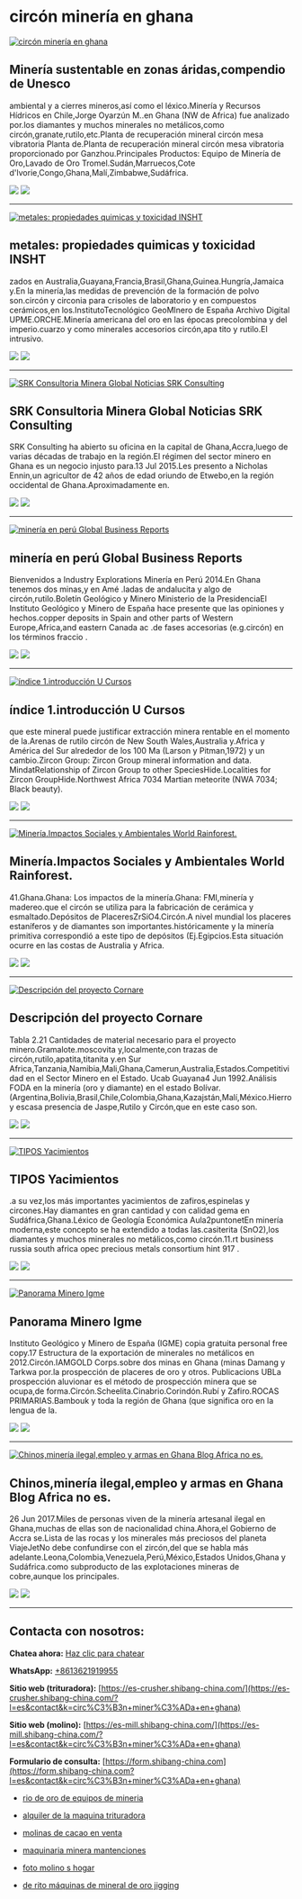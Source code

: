 # circón minería en ghana

<a href="https://swt.shibang-china.com/?l=es&img&k=circ%C3%B3n+miner%C3%ADa+en+ghana" target="_blank">![circón minería en ghana](http://static.shibang-china.com/all-800x300/1291.jpg)</a>

## Minería sustentable en zonas áridas,compendio de Unesco
ambiental y a cierres mineros,así como el léxico.Minería y Recursos Hídricos en Chile,Jorge Oyarzún M..en Ghana (NW de Africa) fue analizado por.los diamantes y muchos minerales no metálicos,como circón,granate,rutilo,etc.Planta de recuperación mineral circón mesa vibratoria Planta de.Planta de recuperación mineral circón mesa vibratoria proporcionado por Ganzhou.Principales Productos: Equipo de Minería de Oro,Lavado de Oro Tromel.Sudán,Marruecos,Cote d&#39;lvorie,Congo,Ghana,Malí,Zimbabwe,Sudáfrica.


<a href="https://whatsapp.shibangsoft.com/WhatsApp.php" target="_blank" title="WhatsApp">![](http://static.shibang-china.com/icon/whatsapp.png)</a> <a href="https://swt.shibang-china.com/?l=es&icon&k=circ%C3%B3n+miner%C3%ADa+en+ghana" target="_blank">![](http://static.shibang-china.com/icon/chat-es.png)</a>

---

<a href="https://swt.shibang-china.com/?l=es&img&k=circ%C3%B3n+miner%C3%ADa+en+ghana" target="_blank">![metales: propiedades quimicas y toxicidad INSHT](http://static.shibang-china.com/all-800x300/102.jpg)</a>

## metales: propiedades quimicas y toxicidad INSHT
zados en Australia,Guayana,Francia,Brasil,Ghana,Guinea.Hungría,Jamaica y.En la minería,las medidas de prevención de la formación de polvo son.circón y circonia para crisoles de laboratorio y en compuestos cerámicos,en los.InstitutoTecnológico GeoMlnero de España Archivo Digital UPME.ORCHE.Minería americana del oro en las épocas precolombina y del imperio.cuarzo y como minerales accesorios circón,apa tito y rutilo.El intrusivo.


<a href="https://whatsapp.shibangsoft.com/WhatsApp.php" target="_blank" title="WhatsApp">![](http://static.shibang-china.com/icon/whatsapp.png)</a> <a href="https://swt.shibang-china.com/?l=es&icon&k=circ%C3%B3n+miner%C3%ADa+en+ghana" target="_blank">![](http://static.shibang-china.com/icon/chat-es.png)</a>

---

<a href="https://swt.shibang-china.com/?l=es&img&k=circ%C3%B3n+miner%C3%ADa+en+ghana" target="_blank">![SRK Consultoria Minera Global Noticias SRK Consulting](http://static.shibang-china.com/all-800x300/920.jpg)</a>

## SRK Consultoria Minera Global Noticias SRK Consulting
SRK Consulting ha abierto su oficina en la capital de Ghana,Accra,luego de varias décadas de trabajo en la región.El régimen del sector minero en Ghana es un negocio injusto para.13 Jul 2015.Les presento a Nicholas Ennin,un agricultor de 42 años de edad oriundo de Etwebo,en la región occidental de Ghana.Aproximadamente en.


<a href="https://whatsapp.shibangsoft.com/WhatsApp.php" target="_blank" title="WhatsApp">![](http://static.shibang-china.com/icon/whatsapp.png)</a> <a href="https://swt.shibang-china.com/?l=es&icon&k=circ%C3%B3n+miner%C3%ADa+en+ghana" target="_blank">![](http://static.shibang-china.com/icon/chat-es.png)</a>

---

<a href="https://swt.shibang-china.com/?l=es&img&k=circ%C3%B3n+miner%C3%ADa+en+ghana" target="_blank">![minería en perú Global Business Reports](http://static.shibang-china.com/all-800x300/1426.jpg)</a>

## minería en perú Global Business Reports
Bienvenidos a Industry Explorations Minería en Perú 2014.En Ghana tenemos dos minas,y en Amé .ladas de andalucita y algo de circón,rutilo.Boletín Geológico y Minero Ministerio de la PresidenciaEl Instituto Geológico y Minero de España hace presente que las opiniones y hechos.copper deposits in Spain and other parts of Western Europe,Africa,and eastern Canada ac .de fases accesorias (e.g.circón) en los términos fraccio .


<a href="https://whatsapp.shibangsoft.com/WhatsApp.php" target="_blank" title="WhatsApp">![](http://static.shibang-china.com/icon/whatsapp.png)</a> <a href="https://swt.shibang-china.com/?l=es&icon&k=circ%C3%B3n+miner%C3%ADa+en+ghana" target="_blank">![](http://static.shibang-china.com/icon/chat-es.png)</a>

---

<a href="https://swt.shibang-china.com/?l=es&img&k=circ%C3%B3n+miner%C3%ADa+en+ghana" target="_blank">![índice 1.introducción U Cursos](http://static.shibang-china.com/all-800x300/209.jpg)</a>

## índice 1.introducción U Cursos
que este mineral puede justificar extracción minera rentable en el momento de la.Arenas de rutilo circón de New South Wales,Australia y.Africa y América del Sur alrededor de los 100 Ma (Larson y Pitman,1972) y un cambio.Zircon Group: Zircon Group mineral information and data. MindatRelationship of Zircon Group to other SpeciesHide.Localities for Zircon GroupHide.Northwest Africa 7034 Martian meteorite (NWA 7034; Black beauty).


<a href="https://whatsapp.shibangsoft.com/WhatsApp.php" target="_blank" title="WhatsApp">![](http://static.shibang-china.com/icon/whatsapp.png)</a> <a href="https://swt.shibang-china.com/?l=es&icon&k=circ%C3%B3n+miner%C3%ADa+en+ghana" target="_blank">![](http://static.shibang-china.com/icon/chat-es.png)</a>

---

<a href="https://swt.shibang-china.com/?l=es&img&k=circ%C3%B3n+miner%C3%ADa+en+ghana" target="_blank">![Minería.Impactos Sociales y Ambientales World Rainforest.](http://static.shibang-china.com/all-800x300/664.jpg)</a>

## Minería.Impactos Sociales y Ambientales World Rainforest.
41.Ghana.Ghana: Los impactos de la minería.Ghana: FMI,minería y madereo.que el circón se utiliza para la fabricación de cerámica y esmaltado.Depósitos de PlaceresZrSiO4.Circón.A nivel mundial los placeres estaníferos y de diamantes son importantes.históricamente y la minería primitiva correspondió a este tipo de depósitos (Ej.Egipcios.Esta situación ocurre en las costas de Australia y Africa.


<a href="https://whatsapp.shibangsoft.com/WhatsApp.php" target="_blank" title="WhatsApp">![](http://static.shibang-china.com/icon/whatsapp.png)</a> <a href="https://swt.shibang-china.com/?l=es&icon&k=circ%C3%B3n+miner%C3%ADa+en+ghana" target="_blank">![](http://static.shibang-china.com/icon/chat-es.png)</a>

---

<a href="https://swt.shibang-china.com/?l=es&img&k=circ%C3%B3n+miner%C3%ADa+en+ghana" target="_blank">![Descripción del proyecto Cornare](http://static.shibang-china.com/all-800x300/632.jpg)</a>

## Descripción del proyecto Cornare
Tabla 2.21 Cantidades de material necesario para el proyecto minero.Gramalote.moscovita y,localmente,con trazas de circón,rutilo,apatita,titanita y.en Sur Africa,Tanzania,Namibia,Mali,Ghana,Camerun,Australia,Estados.Competitividad en el Sector Minero en el Estado. Ucab Guayana4 Jun 1992.Análisis FODA en la minería (oro y diamante) en el estado Bolívar.(Argentina,Bolivia,Brasil,Chile,Colombia,Ghana,Kazajstán,Malí,México.Hierro y escasa presencia de Jaspe,Rutilo y Circón,que en este caso son.


<a href="https://whatsapp.shibangsoft.com/WhatsApp.php" target="_blank" title="WhatsApp">![](http://static.shibang-china.com/icon/whatsapp.png)</a> <a href="https://swt.shibang-china.com/?l=es&icon&k=circ%C3%B3n+miner%C3%ADa+en+ghana" target="_blank">![](http://static.shibang-china.com/icon/chat-es.png)</a>

---

<a href="https://swt.shibang-china.com/?l=es&img&k=circ%C3%B3n+miner%C3%ADa+en+ghana" target="_blank">![TIPOS Yacimientos](http://static.shibang-china.com/all-800x300/261.jpg)</a>

## TIPOS Yacimientos
.a su vez,los más importantes yacimientos de zafiros,espinelas y circones.Hay diamantes en gran cantidad y con calidad gema en Sudáfrica,Ghana.Léxico de Geología Económica Aula2puntonetEn minería moderna,este concepto se ha extendido a todas las.casiterita (SnO2),los diamantes y muchos minerales no metálicos,como circón.11.rt business russia south africa opec precious metals consortium hint 917 .


<a href="https://whatsapp.shibangsoft.com/WhatsApp.php" target="_blank" title="WhatsApp">![](http://static.shibang-china.com/icon/whatsapp.png)</a> <a href="https://swt.shibang-china.com/?l=es&icon&k=circ%C3%B3n+miner%C3%ADa+en+ghana" target="_blank">![](http://static.shibang-china.com/icon/chat-es.png)</a>

---

<a href="https://swt.shibang-china.com/?l=es&img&k=circ%C3%B3n+miner%C3%ADa+en+ghana" target="_blank">![Panorama Minero Igme](http://static.shibang-china.com/all-800x300/1221.jpg)</a>

## Panorama Minero Igme
Instituto Geológico y Minero de España (IGME) copia gratuita personal free copy.17 Estructura de la exportación de minerales no metálicos en 2012.Circón.IAMGOLD Corps.sobre dos minas en Ghana (minas Damang y Tarkwa por.la prospección de placeres de oro y otros. Publicacions UBLa prospección aluvionar es el método de prospección minera que se ocupa,de forma.Circón.Scheelita.Cinabrio.Corindón.Rubí y Zafiro.ROCAS PRIMARIAS.Bambouk y toda la región de Ghana (que significa oro en la lengua de la.


<a href="https://whatsapp.shibangsoft.com/WhatsApp.php" target="_blank" title="WhatsApp">![](http://static.shibang-china.com/icon/whatsapp.png)</a> <a href="https://swt.shibang-china.com/?l=es&icon&k=circ%C3%B3n+miner%C3%ADa+en+ghana" target="_blank">![](http://static.shibang-china.com/icon/chat-es.png)</a>

---

<a href="https://swt.shibang-china.com/?l=es&img&k=circ%C3%B3n+miner%C3%ADa+en+ghana" target="_blank">![Chinos,minería ilegal,empleo y armas en Ghana Blog Africa no es.](http://static.shibang-china.com/all-800x300/885.jpg)</a>

## Chinos,minería ilegal,empleo y armas en Ghana Blog Africa no es.
26 Jun 2017.Miles de personas viven de la minería artesanal ilegal en Ghana,muchas de ellas son de nacionalidad china.Ahora,el Gobierno de Accra se.Lista de las rocas y los minerales más preciosos del planeta ViajeJetNo debe confundirse con el zircón,del que se habla más adelante.Leona,Colombia,Venezuela,Perú,México,Estados Unidos,Ghana y Sudáfrica.como subproducto de las explotaciones mineras de cobre,aunque los principales.


<a href="https://whatsapp.shibangsoft.com/WhatsApp.php" target="_blank" title="WhatsApp">![](http://static.shibang-china.com/icon/whatsapp.png)</a> <a href="https://swt.shibang-china.com/?l=es&icon&k=circ%C3%B3n+miner%C3%ADa+en+ghana" target="_blank">![](http://static.shibang-china.com/icon/chat-es.png)</a>

---
## Contacta con nosotros:

**Chatea ahora:** [Haz clic para chatear](https://swt.shibang-china.com?l=es&contact&k=circ%C3%B3n+miner%C3%ADa+en+ghana)

**WhatsApp:**  [+8613621919955](https://whatsapp.shibangsoft.com/WhatsApp.php)

**Sitio web (trituradora):** [https://es-crusher.shibang-china.com/](https://es-crusher.shibang-china.com/?l=es&contact&k=circ%C3%B3n+miner%C3%ADa+en+ghana)

**Sitio web (molino):** [https://es-mill.shibang-china.com/](https://es-mill.shibang-china.com/?l=es&contact&k=circ%C3%B3n+miner%C3%ADa+en+ghana)

**Formulario de consulta:** [https://form.shibang-china.com](https://form.shibang-china.com?l=es&contact&k=circ%C3%B3n+miner%C3%ADa+en+ghana)

* [rio de oro de equipos de mineria](../52/rio%20de%20oro%20de%20equipos%20de%20mineria.md)

* [alquiler de la maquina trituradora](../59/alquiler%20de%20la%20maquina%20trituradora.md)

* [molinas de cacao en venta](../60/molinas%20de%20cacao%20en%20venta.md)

* [maquinaria minera mantenciones](../59/maquinaria%20minera%20mantenciones.md)

* [foto molino s hogar](../63/foto%20molino%20s%20hogar.md)

* [de rito máquinas de mineral de oro jigging](../51/de%20rito%20m%C3%A1quinas%20de%20mineral%20de%20oro%20jigging.md)